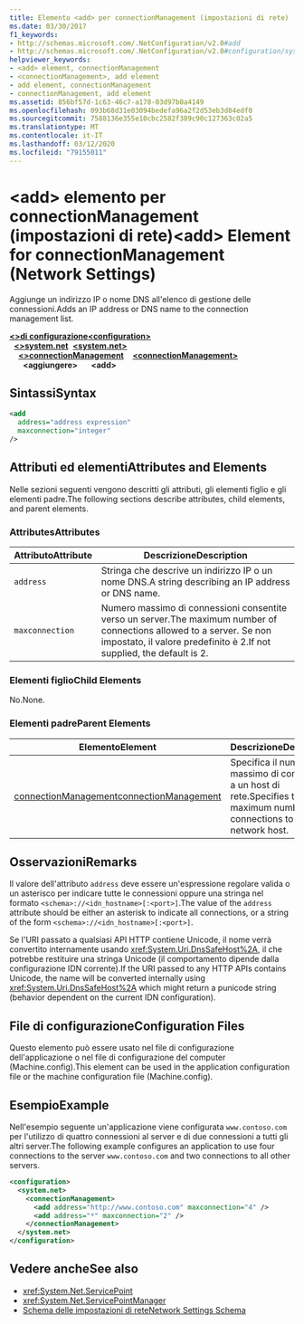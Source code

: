 ```yaml
---
title: Elemento <add> per connectionManagement (impostazioni di rete)
ms.date: 03/30/2017
f1_keywords:
- http://schemas.microsoft.com/.NetConfiguration/v2.0#add
- http://schemas.microsoft.com/.NetConfiguration/v2.0#configuration/system.net/connectionManagement/add
helpviewer_keywords:
- <add> element, connectionManagement
- <connectionManagement>, add element
- add element, connectionManagement
- connectionManagement, add element
ms.assetid: 856bf57d-1c63-46c7-a178-03d97b0a4149
ms.openlocfilehash: 093b68d31e03094bedefa96a2f2d53eb3d84edf0
ms.sourcegitcommit: 7588136e355e10cbc2582f389c90c127363c02a5
ms.translationtype: MT
ms.contentlocale: it-IT
ms.lasthandoff: 03/12/2020
ms.locfileid: "79155011"
---
```

# <a name="add-element-for-connectionmanagement-network-settings"></a><span data-ttu-id="05cc0-102">\<add> elemento per connectionManagement (impostazioni di rete)</span><span class="sxs-lookup"><span data-stu-id="05cc0-102">\<add> Element for connectionManagement (Network Settings)</span></span>
<span data-ttu-id="05cc0-103">Aggiunge un indirizzo IP o nome DNS all'elenco di gestione delle connessioni.</span><span class="sxs-lookup"><span data-stu-id="05cc0-103">Adds an IP address or DNS name to the connection management list.</span></span>  

<span data-ttu-id="05cc0-104">[**\<>di configurazione**](../configuration-element.md)</span><span class="sxs-lookup"><span data-stu-id="05cc0-104">[**\<configuration>**](../configuration-element.md)</span></span>\
<span data-ttu-id="05cc0-105">&nbsp;&nbsp;[**\<>system.net**](system-net-element-network-settings.md)</span><span class="sxs-lookup"><span data-stu-id="05cc0-105">&nbsp;&nbsp;[**\<system.net>**](system-net-element-network-settings.md)</span></span>\
<span data-ttu-id="05cc0-106">&nbsp;&nbsp;&nbsp;&nbsp;[**\<>connectionManagement**](connectionmanagement-element-network-settings.md)</span><span class="sxs-lookup"><span data-stu-id="05cc0-106">&nbsp;&nbsp;&nbsp;&nbsp;[**\<connectionManagement>**](connectionmanagement-element-network-settings.md)</span></span>\
<span data-ttu-id="05cc0-107">&nbsp;&nbsp;&nbsp;&nbsp;&nbsp;&nbsp;**\<aggiungere>**</span><span class="sxs-lookup"><span data-stu-id="05cc0-107">&nbsp;&nbsp;&nbsp;&nbsp;&nbsp;&nbsp;**\<add>**</span></span>

## <a name="syntax"></a><span data-ttu-id="05cc0-108">Sintassi</span><span class="sxs-lookup"><span data-stu-id="05cc0-108">Syntax</span></span>  
  
```xml  
<add
  address="address expression"
  maxconnection="integer"
/>  
```  
  
## <a name="attributes-and-elements"></a><span data-ttu-id="05cc0-109">Attributi ed elementi</span><span class="sxs-lookup"><span data-stu-id="05cc0-109">Attributes and Elements</span></span>  
 <span data-ttu-id="05cc0-110">Nelle sezioni seguenti vengono descritti gli attributi, gli elementi figlio e gli elementi padre.</span><span class="sxs-lookup"><span data-stu-id="05cc0-110">The following sections describe attributes, child elements, and parent elements.</span></span>  
  
### <a name="attributes"></a><span data-ttu-id="05cc0-111">Attributes</span><span class="sxs-lookup"><span data-stu-id="05cc0-111">Attributes</span></span>  
  
|<span data-ttu-id="05cc0-112">**Attributo**</span><span class="sxs-lookup"><span data-stu-id="05cc0-112">**Attribute**</span></span>|<span data-ttu-id="05cc0-113">**Descrizione**</span><span class="sxs-lookup"><span data-stu-id="05cc0-113">**Description**</span></span>|  
|-------------------|---------------------|  
|`address`|<span data-ttu-id="05cc0-114">Stringa che descrive un indirizzo IP o un nome DNS.</span><span class="sxs-lookup"><span data-stu-id="05cc0-114">A string describing an IP address or DNS name.</span></span>|  
|`maxconnection`|<span data-ttu-id="05cc0-115">Numero massimo di connessioni consentite verso un server.</span><span class="sxs-lookup"><span data-stu-id="05cc0-115">The maximum number of connections allowed to a server.</span></span> <span data-ttu-id="05cc0-116">Se non impostato, il valore predefinito è 2.</span><span class="sxs-lookup"><span data-stu-id="05cc0-116">If not supplied, the default is 2.</span></span>|  
  
### <a name="child-elements"></a><span data-ttu-id="05cc0-117">Elementi figlio</span><span class="sxs-lookup"><span data-stu-id="05cc0-117">Child Elements</span></span>  
 <span data-ttu-id="05cc0-118">No.</span><span class="sxs-lookup"><span data-stu-id="05cc0-118">None.</span></span>  
  
### <a name="parent-elements"></a><span data-ttu-id="05cc0-119">Elementi padre</span><span class="sxs-lookup"><span data-stu-id="05cc0-119">Parent Elements</span></span>  
  
|<span data-ttu-id="05cc0-120">**Elemento**</span><span class="sxs-lookup"><span data-stu-id="05cc0-120">**Element**</span></span>|<span data-ttu-id="05cc0-121">**Descrizione**</span><span class="sxs-lookup"><span data-stu-id="05cc0-121">**Description**</span></span>|  
|-----------------|---------------------|  
|[<span data-ttu-id="05cc0-122">connectionManagement</span><span class="sxs-lookup"><span data-stu-id="05cc0-122">connectionManagement</span></span>](connectionmanagement-element-network-settings.md)|<span data-ttu-id="05cc0-123">Specifica il numero massimo di connessioni a un host di rete.</span><span class="sxs-lookup"><span data-stu-id="05cc0-123">Specifies the maximum number of connections to a network host.</span></span>|  
  
## <a name="remarks"></a><span data-ttu-id="05cc0-124">Osservazioni</span><span class="sxs-lookup"><span data-stu-id="05cc0-124">Remarks</span></span>  
 <span data-ttu-id="05cc0-125">Il valore dell'attributo `address` deve essere un'espressione regolare valida o un asterisco per indicare tutte le connessioni oppure una stringa nel formato `<schema>://<idn_hostname>[:<port>]`.</span><span class="sxs-lookup"><span data-stu-id="05cc0-125">The value of the `address` attribute should be either an asterisk to indicate all connections, or a string of the form `<schema>://<idn_hostname>[:<port>]`.</span></span>  
  
 <span data-ttu-id="05cc0-126">Se l'URI passato a qualsiasi API HTTP contiene Unicode, il nome verrà convertito internamente usando <xref:System.Uri.DnsSafeHost%2A>, il che potrebbe restituire una stringa Unicode (il comportamento dipende dalla configurazione IDN corrente).</span><span class="sxs-lookup"><span data-stu-id="05cc0-126">If the URI passed to any HTTP APIs contains Unicode, the name will be converted internally using <xref:System.Uri.DnsSafeHost%2A> which might return a punicode string (behavior dependent on the current IDN configuration).</span></span>  
  
## <a name="configuration-files"></a><span data-ttu-id="05cc0-127">File di configurazione</span><span class="sxs-lookup"><span data-stu-id="05cc0-127">Configuration Files</span></span>  
 <span data-ttu-id="05cc0-128">Questo elemento può essere usato nel file di configurazione dell'applicazione o nel file di configurazione del computer (Machine.config).</span><span class="sxs-lookup"><span data-stu-id="05cc0-128">This element can be used in the application configuration file or the machine configuration file (Machine.config).</span></span>  
  
## <a name="example"></a><span data-ttu-id="05cc0-129">Esempio</span><span class="sxs-lookup"><span data-stu-id="05cc0-129">Example</span></span>  
 <span data-ttu-id="05cc0-130">Nell'esempio seguente un'applicazione viene configurata `www.contoso.com` per l'utilizzo di quattro connessioni al server e di due connessioni a tutti gli altri server.</span><span class="sxs-lookup"><span data-stu-id="05cc0-130">The following example configures an application to use four connections to the server `www.contoso.com` and two connections to all other servers.</span></span>  
  
```xml  
<configuration>  
  <system.net>  
    <connectionManagement>  
      <add address="http://www.contoso.com" maxconnection="4" />  
      <add address="*" maxconnection="2" />  
    </connectionManagement>  
  </system.net>  
</configuration>  
```  
  
## <a name="see-also"></a><span data-ttu-id="05cc0-131">Vedere anche</span><span class="sxs-lookup"><span data-stu-id="05cc0-131">See also</span></span>

- <xref:System.Net.ServicePoint>
- <xref:System.Net.ServicePointManager>
- [<span data-ttu-id="05cc0-132">Schema delle impostazioni di rete</span><span class="sxs-lookup"><span data-stu-id="05cc0-132">Network Settings Schema</span></span>](index.md)
